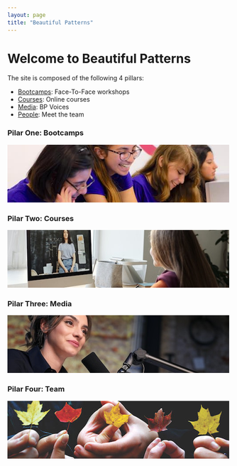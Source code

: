 ```yaml
---
layout: page
title: "Beautiful Patterns"
---
```


# Welcome to Beautiful Patterns

The site is composed of the following 4 pillars:
- [Bootcamps](bootcamps.html): Face-To-Face workshops
- [Courses](courses.html): Online courses
- [Media](media.html): BP Voices 
- [People](people.html): Meet the team


### Pilar One: Bootcamps
![bootcamp](assets/img/splash/bootcamp_500.jpg)

### Pilar Two: Courses
![courses](assets/img/splash/courses_500.jpg)

### Pilar Three: Media
![media](assets/img/splash/media_500.jpg)

### Pilar Four: Team
![team](assets/img/splash/team_500.jpg)